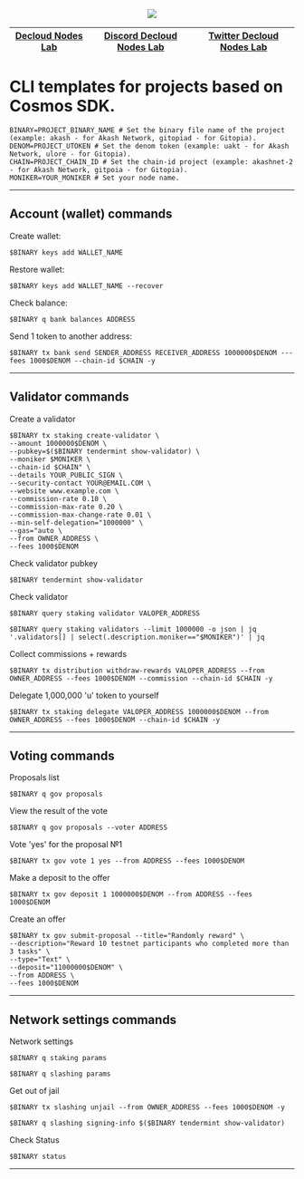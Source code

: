 <p align="center"><img src="https://user-images.githubusercontent.com/23629420/219872517-2adc32b1-5f64-4d48-9a81-1e2ef6b01a53.png" </p>
  
<div align="center">  
  
|[Decloud Nodes Lab](https://declab.pro)|[Discord Decloud Nodes Lab](https://discord.gg/eDKdvjfUAS)|[Twitter Decloud Nodes Lab](https://twitter.com/NodesLab)|
|:--:|:--:|:--:|

</div>

# CLI templates for projects based on Cosmos SDK.
```
BINARY=PROJECT_BINARY_NAME # Set the binary file name of the project (example: akash - for Akash Network, gitopiad - for Gitopia).
DENOM=PROJECT_UTOKEN # Set the denom token (example: uakt - for Akash Network, ulore - for Gitopia).
CHAIN=PROJECT_CHAIN_ID # Set the chain-id project (example: akashnet-2 - for Akash Network, gitpoia - for Gitopia).
MONIKER=YOUR_MONIKER # Set your node name.
```
___

## Account (wallet) commands

Create wallet:

```
$BINARY keys add WALLET_NAME
```

Restore wallet:

```
$BINARY keys add WALLET_NAME --recover
```

Check balance:

```
$BINARY q bank balances ADDRESS
```

Send 1 token to another address:

```
$BINARY tx bank send SENDER_ADDRESS RECEIVER_ADDRESS 1000000$DENOM ---fees 1000$DENOM --chain-id $CHAIN -y
```

___

## Validator commands

Create a validator

```
$BINARY tx staking create-validator \
--amount 1000000$DENOM \
--pubkey=$($BINARY tendermint show-validator) \
--moniker $MONIKER \
--chain-id $CHAIN" \
--details YOUR_PUBLIC_SIGN \
--security-contact YOUR@EMAIL.COM \
--website www.example.com \
--commission-rate 0.10 \
--commission-max-rate 0.20 \
--commission-max-change-rate 0.01 \
--min-self-delegation="1000000" \
--gas="auto \
--from OWNER_ADDRESS \
--fees 1000$DENOM 
```

Check validator pubkey

```
$BINARY tendermint show-validator
```

Check validator

```
$BINARY query staking validator VALOPER_ADDRESS
```

```
$BINARY query staking validators --limit 1000000 -o json | jq '.validators[] | select(.description.moniker=="$MONIKER")' | jq
```
  
Collect commissions + rewards

```
$BINARY tx distribution withdraw-rewards VALOPER_ADDRESS --from OWNER_ADDRESS --fees 1000$DENOM --commission --chain-id $CHAIN -y
```

Delegate 1,000,000 'u' token to yourself

```
$BINARY tx staking delegate VALOPER_ADDRESS 1000000$DENOM --from OWNER_ADDRESS --fees 1000$DENOM --chain-id $CHAIN -y
```

___

## Voting commands
  
Proposals list

```
$BINARY q gov proposals
```
  
View the result of the vote

```
$BINARY q gov proposals --voter ADDRESS
```
  
Vote 'yes' for the proposal №1

```
$BINARY tx gov vote 1 yes --from ADDRESS --fees 1000$DENOM
```
  
Make a deposit to the offer

```
$BINARY tx gov deposit 1 1000000$DENOM --from ADDRESS --fees 1000$DENOM
```

Create an offer

```
$BINARY tx gov submit-proposal --title="Randomly reward" \
--description="Reward 10 testnet participants who completed more than 3 tasks" \
--type="Text" \
--deposit="11000000$DENOM" \
--from ADDRESS \
--fees 1000$DENOM 
```
___

## Network settings commands
  
Network settings

```
$BINARY q staking params
```

```
$BINARY q slashing params
```

Get out of jail

```
$BINARY tx slashing unjail --from OWNER_ADDRESS --fees 1000$DENOM -y
```

```
$BINARY q slashing signing-info $($BINARY tendermint show-validator)
```

Check Status

```
$BINARY status
```

___
